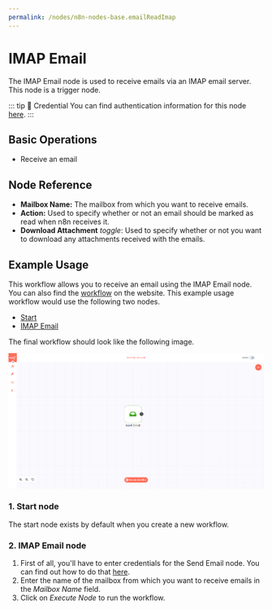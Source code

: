 ```yaml
---
permalink: /nodes/n8n-nodes-base.emailReadImap
---
```


# IMAP Email

The IMAP Email node is used to receive emails via an IMAP email server. This node is a trigger node.

::: tip 🔑 Credential
You can find authentication information for this node [here](../../../credentials/IMAPEmail/README.md).
:::

## Basic Operations

- Receive an email

## Node Reference

- **Mailbox Name:** The mailbox from which you want to receive emails.
- **Action:** Used to specify whether or not an email should be marked as read when n8n receives it.
- **Download Attachment** *toggle*: Used to specify whether or not you want to download any attachments received with the emails.

## Example Usage

This workflow allows you to receive an email using the IMAP Email node. You can also find the [workflow](https://n8n.io/workflows/587) on the website. This example usage workflow would use the following two nodes.
- [Start](../../core-nodes/Start/README.md)
- [IMAP Email]()

The final workflow should look like the following image.

![A workflow with the IMAP Email node](./workflow.png)

### 1. Start node

The start node exists by default when you create a new workflow.

### 2. IMAP Email node

1. First of all, you'll have to enter credentials for the Send Email node. You can find out how to do that [here](../../../credentials/IMAPEmail/README.md).
2. Enter the name of the mailbox from which you want to receive emails in the *Mailbox Name* field.
3. Click on *Execute Node* to run the workflow.
